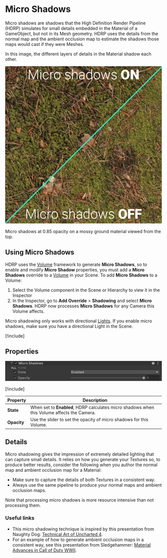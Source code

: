 # Micro Shadows

Micro shadows are shadows that the High Definition Render Pipeline (HDRP) simulates for small details embedded in the Material of a GameObject, but not in its Mesh geometry. HDRP uses the details from the normal map and the ambient occlusion map to estimate the shadows those maps would cast if they were Meshes.

In this image, the different layers of details in the Material shadow each other.

![](Images/OverrideMicroShadows1.png)

Micro shadows at 0.85 opacity on a mossy ground material viewed from the top.

## Using Micro Shadows

HDRP uses the [Volume](Volumes.md) framework to generate **Micro Shadows**, so to enable and modify **Micro Shadow** properties, you must add a **Micro Shadows** override to a [Volume](Volumes.md) in your Scene. To add **Micro Shadows** to a Volume:

1. Select the Volume component in the Scene or Hierarchy to view it in the Inspector
2. In the Inspector, go to **Add Override** > **Shadowing** and select **Micro Shadows**. HDRP now processes **Micro Shadows** for any Camera this Volume affects.

Micro shadowing only works with directional [Lights](Light-Component.md). If you enable micro shadows, make sure you have a directional Light in the Scene.

[!include[](snippets/volume-override-api.md)]

## Properties

![](Images/OverrideMicroShadows2.png)

[!include[](snippets/Volume-Override-Enable-Properties.md)]

| **Property** | **Description**                                              |
| ------------ | ------------------------------------------------------------ |
| **State**    | When set to **Enabled**, HDRP calculates micro shadows when this Volume affects the Camera. |
| **Opacity**  | Use the slider to set the opacity of micro shadows for this Volume. |

## Details

Micro shadowing gives the impression of extremely detailed lighting that can capture small details. It relies on how you generate your Textures so, to produce better results, consider the following when you author the normal map and ambient occlusion map for a Material:

- Make sure to capture the details of both Textures in a consistent way.
- Always use the same pipeline to produce your normal maps and ambient occlusion maps.

Note that processing micro shadows is more resource intensive than not processing them.

### Useful links

- This micro shadowing technique is inspired by this presentation from Naughty Dog: [Technical Art of Uncharted 4](<http://advances.realtimerendering.com/other/2016/naughty_dog/index.html>).
- For an example of how to generate ambient occlusion maps in a consistent way, see this presentation from Sledgehammer: [Material Advances in Call of Duty WWII]( http://advances.realtimerendering.com/s2018/MaterialAdvancesInWWII.pdf).
